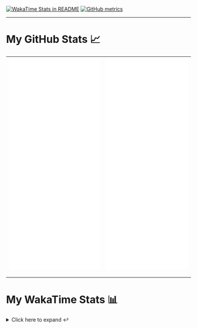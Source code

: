 [![WakaTime Stats in README](https://github.com/LOsioChico/LOsioChico/actions/workflows/waka.yml/badge.svg)](https://github.com/LOsioChico/LOsioChico/actions/workflows/waka.yml) [![GitHub metrics](https://github.com/LOsioChico/LOsioChico/actions/workflows/metrics.yml/badge.svg)](https://github.com/LOsioChico/LOsioChico/actions/workflows/metrics.yml)

---

# My GitHub Stats 📈

| ![](./assets/metrics.svg) | ![](./assets/metrics2.svg) |
| ------------------------- | -------------------------- |

---

# My WakaTime Stats 📊

<details>
<summary>Click here to expand ↩️</summary>
<br>

<!--START_SECTION:waka-->
![Code Time](http://img.shields.io/badge/Code%20Time-1%2C849%20hrs%2055%20mins-blue)

![Lines of code](https://img.shields.io/badge/From%20Hello%20World%20I%27ve%20Written-357.0%20thousand%20lines%20of%20code-blue)

**🐱 My GitHub Data** 

> 📦 605.9 kB Used in GitHub's Storage 
 > 
> 🏆 1,531 Contributions in the Year 2024
 > 
> 🚫 Not Opted to Hire
 > 
> 📜 24 Public Repositories 
 > 
> 🔑 29 Private Repositories 
 > 
**I'm a Night 🦉** 

```text
🌞 Morning                591 commits         ████░░░░░░░░░░░░░░░░░░░░░   14.01 % 
🌆 Daytime                1287 commits        ████████░░░░░░░░░░░░░░░░░   30.51 % 
🌃 Evening                1449 commits        █████████░░░░░░░░░░░░░░░░   34.35 % 
🌙 Night                  891 commits         █████░░░░░░░░░░░░░░░░░░░░   21.12 % 
```
📅 **I'm Most Productive on Thursday** 

```text
Monday                   586 commits         ███░░░░░░░░░░░░░░░░░░░░░░   13.89 % 
Tuesday                  645 commits         ████░░░░░░░░░░░░░░░░░░░░░   15.29 % 
Wednesday                479 commits         ███░░░░░░░░░░░░░░░░░░░░░░   11.36 % 
Thursday                 755 commits         ████░░░░░░░░░░░░░░░░░░░░░   17.90 % 
Friday                   643 commits         ████░░░░░░░░░░░░░░░░░░░░░   15.24 % 
Saturday                 737 commits         ████░░░░░░░░░░░░░░░░░░░░░   17.47 % 
Sunday                   373 commits         ██░░░░░░░░░░░░░░░░░░░░░░░   08.84 % 
```


📊 **This Week I Spent My Time On** 

```text
💬 Programming Languages: 
Scala                    8 hrs 20 mins       ██████████████░░░░░░░░░░░   55.38 % 
HTML                     5 hrs 3 mins        ████████░░░░░░░░░░░░░░░░░   33.60 % 
Other                    59 mins             ██░░░░░░░░░░░░░░░░░░░░░░░   06.62 % 
TypeScript               24 mins             █░░░░░░░░░░░░░░░░░░░░░░░░   02.66 % 
Markdown                 4 mins              ░░░░░░░░░░░░░░░░░░░░░░░░░   00.52 % 
```

**I Mostly Code in TypeScript** 

```text
TypeScript               30 repos            █████████████░░░░░░░░░░░░   53.57 % 
Scala                    7 repos             ███░░░░░░░░░░░░░░░░░░░░░░   12.50 % 
Python                   3 repos             █░░░░░░░░░░░░░░░░░░░░░░░░   05.36 % 
Java                     2 repos             █░░░░░░░░░░░░░░░░░░░░░░░░   03.57 % 
Astro                    2 repos             █░░░░░░░░░░░░░░░░░░░░░░░░   03.57 % 
```




 Last Updated on 15/11/2024 01:04:54 UTC
<!--END_SECTION:waka-->

## </details>
